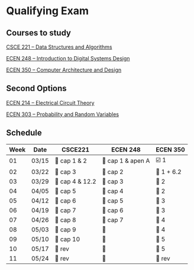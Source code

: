 # Qualifying Exam

## Courses to study

[CSCE 221 – Data Structures and Algorithms](./CSCE_221/index.md)

[ECEN 248 – Introduction to Digital Systems Design](./ECEN_248/index.md)

[ECEN 350 – Computer Architecture and Design](./ECEN_350/index.md)

## Second Options

[ECEN 214 – Electrical Circuit Theory](./ECEN_214/index.md)

[ECEN 303 – Probability and Random Variables](./ECEN_303/index.md)

## Schedule

| Week | Date |CSCE221 | ECEN 248 | ECEN 350|
|------|------|--------|----------|---------|
|01    |03/15 | :black_square_button: cap 1 & 2 | :black_square_button: cap 1 & apen A| :ballot_box_with_check: 1 | 
|02    |03/22 | :black_square_button: cap 3| :black_square_button: cap 2 | :black_square_button: 1 + 6.2 | 
|03    |03/29 | :black_square_button: cap 4 & 12.2| :black_square_button: cap 3 | :black_square_button: 2 | 
|04    |04/05 | :black_square_button: cap 5 | :black_square_button: cap 4 | :black_square_button: 2 | 
|05    |04/12 | :black_square_button: cap 6 | :black_square_button: cap 5 | :black_square_button: 3  | 
|06    |04/19 | :black_square_button: cap 7 | :black_square_button: cap 6 | :black_square_button: 3 | 
|07    |04/26 | :black_square_button: cap 8 | :black_square_button: cap 7 | :black_square_button: 4 | 
|08    |05/03 | :black_square_button: cap 9 | :black_square_button: | :black_square_button: 4 | 
|09    |05/10 | :black_square_button: cap 10 | :black_square_button: | :black_square_button: 5 | 
|10    |05/17 | :black_square_button: rev  | :black_square_button: | :black_square_button: 5| 
|11    |05/24 | :black_square_button: rev  | :black_square_button: | :black_square_button: rev| 
